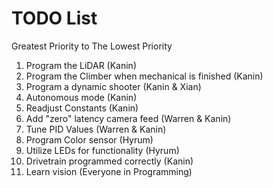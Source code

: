#   TODO List
Greatest Priority to The Lowest Priority
1. Program the LiDAR (Kanin)
2. Program the Climber when mechanical is finished (Kanin)
3. Program a dynamic shooter (Kanin & Xian)
4. Autonomous mode (Kanin)
5. Readjust Constants (Kanin)
6. Add "zero" latency camera feed (Warren & Kanin)
7. Tune PID Values (Warren & Kanin)
8. Program Color sensor (Hyrum)
9. Utilize LEDs for functionality (Hyrum)
10. Drivetrain programmed correctly (Kanin)
11. Learn vision (Everyone in Programming)